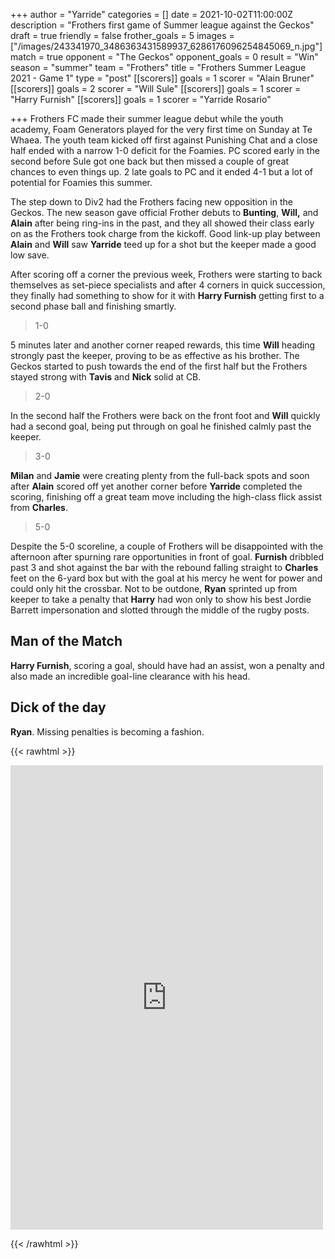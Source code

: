 +++
author = "Yarride"
categories = []
date = 2021-10-02T11:00:00Z
description = "Frothers first game of Summer league against the Geckos"
draft = true
friendly = false
frother_goals = 5
images = ["/images/243341970_3486363431589937_6286176096254845069_n.jpg"]
match = true
opponent = "The Geckos"
opponent_goals = 0
result = "Win"
season = "summer"
team = "Frothers"
title = "Frothers Summer League 2021 - Game 1"
type = "post"
[[scorers]]
goals = 1
scorer = "Alain Bruner"
[[scorers]]
goals = 2
scorer = "Will Sule"
[[scorers]]
goals = 1
scorer = "Harry Furnish"
[[scorers]]
goals = 1
scorer = "Yarride Rosario"

+++
Frothers FC made their summer league debut while the youth academy, Foam Generators played for the very first time on Sunday at Te Whaea. The youth team kicked off first against Punishing Chat and a close half ended with a narrow 1-0 deficit for the Foamies. PC scored early in the second before Sule got one back but then missed a couple of great chances to even things up. 2 late goals to PC and it ended 4-1 but a lot of potential for Foamies this summer. 

The step down to Div2 had the Frothers facing new opposition in the Geckos. The new season gave official Frother debuts to **Bunting**, **Will,** and **Alain** after being ring-ins in the past, and they all showed their class early on as the Frothers took charge from the kickoff. Good link-up play between **Alain** and **Will** saw **Yarride** teed up for a shot but the keeper made a good low save.

After scoring off a corner the previous week, Frothers were starting to back themselves as set-piece specialists and after 4 corners in quick succession, they finally had something to show for it with **Harry Furnish** getting first to a second phase ball and finishing smartly.

> 1-0

5 minutes later and another corner reaped rewards, this time **Will** heading strongly past the keeper, proving to be as effective as his brother. The Geckos started to push towards the end of the first half but the Frothers stayed strong with **Tavis** and **Nick** solid at CB.

> 2-0

In the second half the Frothers were back on the front foot and **Will** quickly had a second goal, being put through on goal he finished calmly past the keeper.

> 3-0

**Milan** and **Jamie** were creating plenty from the full-back spots and soon after **Alain** scored off yet another corner before **Yarride** completed the scoring, finishing off a great team move including the high-class flick assist from **Charles**.

> 5-0 

Despite the 5-0 scoreline, a couple of Frothers will be disappointed with the afternoon after spurning rare opportunities in front of goal. **Furnish** dribbled past 3 and shot against the bar with the rebound falling straight to **Charles** feet on the 6-yard box but with the goal at his mercy he went for power and could only hit the crossbar. Not to be outdone, **Ryan** sprinted up from keeper to take a penalty that **Harry** had won only to show his best Jordie Barrett impersonation and slotted through the middle of the rugby posts.

## Man of the Match

**Harry Furnish**, scoring a goal, should have had an assist, won a penalty and also made an incredible goal-line clearance with his head.

## Dick of the day

**Ryan**. Missing penalties is becoming a fashion.

{{< rawhtml >}} <div class="row"> <iframe src="https://www.facebook.com/plugins/post.php?href=https%3A%2F%2Fwww.facebook.com%2FNZSundayFootball%2Fposts%2F3486365151589765&show_text=true&width=500" width="500" height="743" style="border:none;overflow:hidden" scrolling="no" frameborder="0" allowfullscreen="true" allow="autoplay; clipboard-write; encrypted-media; picture-in-picture; web-share"></iframe> </div>

{{< /rawhtml >}}